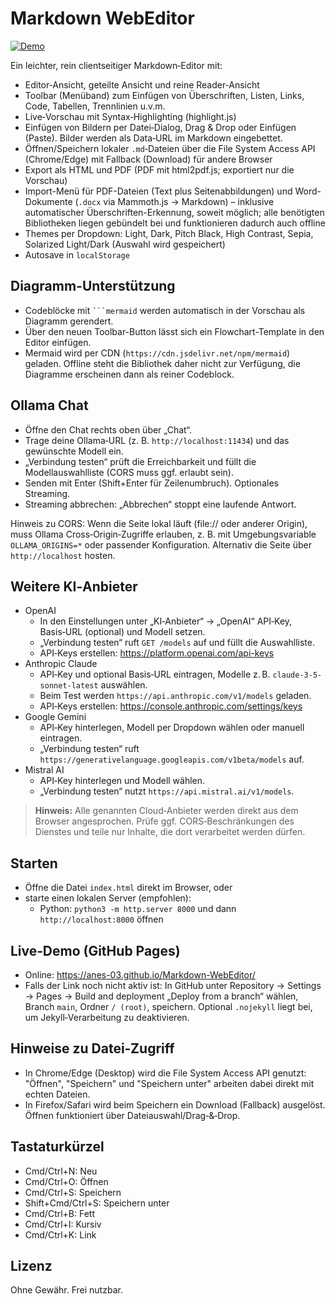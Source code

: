 # Markdown WebEditor

[![Demo](https://img.shields.io/badge/demo-GitHub%20Pages-blue)](https://anes-03.github.io/Markdown-WebEditor/)

Ein leichter, rein clientseitiger Markdown‑Editor mit:

- Editor‑Ansicht, geteilte Ansicht und reine Reader‑Ansicht
- Toolbar (Menüband) zum Einfügen von Überschriften, Listen, Links, Code, Tabellen, Trennlinien u.v.m.
- Live‑Vorschau mit Syntax‑Highlighting (highlight.js)
- Einfügen von Bildern per Datei‑Dialog, Drag & Drop oder Einfügen (Paste). Bilder werden als Data‑URL im Markdown eingebettet.
- Öffnen/Speichern lokaler `.md`‑Dateien über die File System Access API (Chrome/Edge) mit Fallback (Download) für andere Browser
- Export als HTML und PDF (PDF mit html2pdf.js; exportiert nur die Vorschau)
- Import-Menü für PDF-Dateien (Text plus Seitenabbildungen) und Word-Dokumente (`.docx` via Mammoth.js → Markdown) – inklusive automatischer Überschriften-Erkennung, soweit möglich; alle benötigten Bibliotheken liegen gebündelt bei und funktionieren dadurch auch offline
- Themes per Dropdown: Light, Dark, Pitch Black, High Contrast, Sepia, Solarized Light/Dark (Auswahl wird gespeichert)
- Autosave in `localStorage`

## Diagramm-Unterstützung

- Codeblöcke mit <code>```mermaid</code> werden automatisch in der Vorschau als Diagramm gerendert.
- Über den neuen Toolbar-Button lässt sich ein Flowchart-Template in den Editor einfügen.
- Mermaid wird per CDN (`https://cdn.jsdelivr.net/npm/mermaid`) geladen. Offline steht die Bibliothek daher nicht zur Verfügung, die Diagramme erscheinen dann als reiner Codeblock.

## Ollama Chat

- Öffne den Chat rechts oben über „Chat“.
- Trage deine Ollama‑URL (z. B. `http://localhost:11434`) und das gewünschte Modell ein.
- „Verbindung testen“ prüft die Erreichbarkeit und füllt die Modellauswahlliste (CORS muss ggf. erlaubt sein).
- Senden mit Enter (Shift+Enter für Zeilenumbruch). Optionales Streaming.
- Streaming abbrechen: „Abbrechen“ stoppt eine laufende Antwort.

Hinweis zu CORS: Wenn die Seite lokal läuft (file:// oder anderer Origin), muss Ollama Cross‑Origin‑Zugriffe erlauben, z. B. mit Umgebungsvariable `OLLAMA_ORIGINS=*` oder passender Konfiguration. Alternativ die Seite über `http://localhost` hosten.

## Weitere KI‑Anbieter

- OpenAI
  - In den Einstellungen unter „KI‑Anbieter“ → „OpenAI“ API‑Key, Basis‑URL (optional) und Modell setzen.
  - „Verbindung testen“ ruft `GET /models` auf und füllt die Auswahlliste.
  - API‑Keys erstellen: https://platform.openai.com/api-keys
- Anthropic Claude
  - API‑Key und optional Basis‑URL eintragen, Modelle z. B. `claude-3-5-sonnet-latest` auswählen.
  - Beim Test werden `https://api.anthropic.com/v1/models` geladen.
  - API‑Keys erstellen: https://console.anthropic.com/settings/keys
- Google Gemini
  - API‑Key hinterlegen, Modell per Dropdown wählen oder manuell eintragen.
  - „Verbindung testen“ ruft `https://generativelanguage.googleapis.com/v1beta/models` auf.
- Mistral AI
  - API‑Key hinterlegen und Modell wählen.
  - „Verbindung testen“ nutzt `https://api.mistral.ai/v1/models`.

> **Hinweis:** Alle genannten Cloud‑Anbieter werden direkt aus dem Browser angesprochen. Prüfe ggf. CORS‑Beschränkungen des Dienstes und teile nur Inhalte, die dort verarbeitet werden dürfen.

## Starten

- Öffne die Datei `index.html` direkt im Browser, oder
- starte einen lokalen Server (empfohlen):
  - Python: `python3 -m http.server 8000` und dann `http://localhost:8000` öffnen

## Live‑Demo (GitHub Pages)

- Online: https://anes-03.github.io/Markdown-WebEditor/
- Falls der Link noch nicht aktiv ist: In GitHub unter Repository → Settings → Pages → Build and deployment „Deploy from a branch“ wählen, Branch `main`, Ordner `/ (root)`, speichern. Optional `.nojekyll` liegt bei, um Jekyll‑Verarbeitung zu deaktivieren.

## Hinweise zu Datei‑Zugriff

- In Chrome/Edge (Desktop) wird die File System Access API genutzt: "Öffnen", "Speichern" und "Speichern unter" arbeiten dabei direkt mit echten Dateien.
- In Firefox/Safari wird beim Speichern ein Download (Fallback) ausgelöst. Öffnen funktioniert über Dateiauswahl/Drag‑&‑Drop.

## Tastaturkürzel

- Cmd/Ctrl+N: Neu
- Cmd/Ctrl+O: Öffnen
- Cmd/Ctrl+S: Speichern
- Shift+Cmd/Ctrl+S: Speichern unter
- Cmd/Ctrl+B: Fett
- Cmd/Ctrl+I: Kursiv
- Cmd/Ctrl+K: Link

## Lizenz

Ohne Gewähr. Frei nutzbar.
